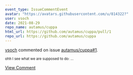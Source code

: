 ```yaml
---
event_type: IssueCommentEvent
avatar: "https://avatars.githubusercontent.com/u/814322?"
user: vsoch
date: 2021-08-29
repo_name: autamus/cuppa
html_url: https://github.com/autamus/cuppa/pull/1
repo_url: https://github.com/autamus/cuppa
---
```


<a href='https://github.com/vsoch' target='_blank'>vsoch</a> commented on issue <a href='https://github.com/autamus/cuppa/pull/1' target='_blank'>autamus/cuppa#1</a>.

<small>ohh I see what we are supposed to do:...</small>

<a href='https://github.com/autamus/cuppa/pull/1' target='_blank'>View Comment</a>